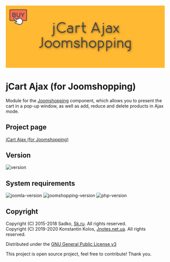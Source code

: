 ![jCart Ajax (for Joomshopping)](https://github.com/Kostelano/jCart-Ajax-Joomshopping/blob/master/jcart-ajax-joomshopping.png)

# jCart Ajax (for Joomshopping)
Module for the [Joomshopping](http://webdesigner-profi.de/joomla-webdesign/joomla-shop) component, which allows you to present the cart in a pop-up window, as well as add, reduce and delete products in Ajax mode.

## Project page
[jCart Ajax (for Joomshopping)](http://jnotes.net.ua/ext/jcart-ajax)

## Version
![version](https://img.shields.io/badge/stable-2.0.2-blue?style=for-the-badge)

## System requirements
![joomla-version](https://img.shields.io/badge/joomla-3.9x-green?style=for-the-badge) ![joomshopping-version](https://img.shields.io/badge/joomshopping-4x-green?style=for-the-badge) ![php-version](https://img.shields.io/badge/php-7.3x-green?style=for-the-badge)

## Copyright
Copyright (C) 2015-2018 Sadko, [Sk.ru](http://www.sk.ru). All rights reserved.  
Copyright (C) 2019-2020 Konstantin Kolos, [Jnotes.net.ua](http://www.jnotes.net.ua). All rights reserved.

Distributed under the [GNU General Public License v3](http://www.gnu.org/licenses/gpl-3.0.html)

This project is open source project, feel free to contribute! Thank you.

